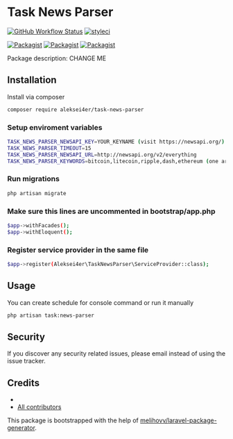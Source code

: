 # Task News Parser

[![GitHub Workflow Status](https://github.com/aleksei4er/task-news-parser/workflows/Run%20tests/badge.svg)](https://github.com/aleksei4er/task-news-parser/actions)
[![styleci](https://styleci.io/repos/CHANGEME/shield)](https://styleci.io/repos/CHANGEME)

[![Packagist](https://img.shields.io/packagist/v/aleksei4er/task-news-parser.svg)](https://packagist.org/packages/aleksei4er/task-news-parser)
[![Packagist](https://poser.pugx.org/aleksei4er/task-news-parser/d/total.svg)](https://packagist.org/packages/aleksei4er/task-news-parser)
[![Packagist](https://img.shields.io/packagist/l/aleksei4er/task-news-parser.svg)](https://packagist.org/packages/aleksei4er/task-news-parser)

Package description: CHANGE ME

## Installation

Install via composer
```bash
composer require aleksei4er/task-news-parser
```

### Setup enviroment variables

```bash
TASK_NEWS_PARSER_NEWSAPI_KEY=YOUR_KEYNAME (visit https://newsapi.org/)
TASK_NEWS_PARSER_TIMEOUT=15
TASK_NEWS_PARSER_NEWSAPI_URL=http://newsapi.org/v2/everything
TASK_NEWS_PARSER_KEYWORDS=bitcoin,litecoin,ripple,dash,ethereum (one article for each keyword by default)
```

### Run migrations

```bash
php artisan migrate
```

### Make sure this lines are uncommented in bootstrap/app.php

```bash
$app->withFacades();
$app->withEloquent();
```

### Register service provider in the same file

```bash
$app->register(Aleksei4er\TaskNewsParser\ServiceProvider::class);
```

## Usage

You can create schedule for console command or run it manually
```bash
php artisan task:news-parser
```

## Security

If you discover any security related issues, please email 
instead of using the issue tracker.

## Credits

- [](https://github.com/aleksei4er/task-news-parser)
- [All contributors](https://github.com/aleksei4er/task-news-parser/graphs/contributors)

This package is bootstrapped with the help of
[melihovv/laravel-package-generator](https://github.com/melihovv/laravel-package-generator).
